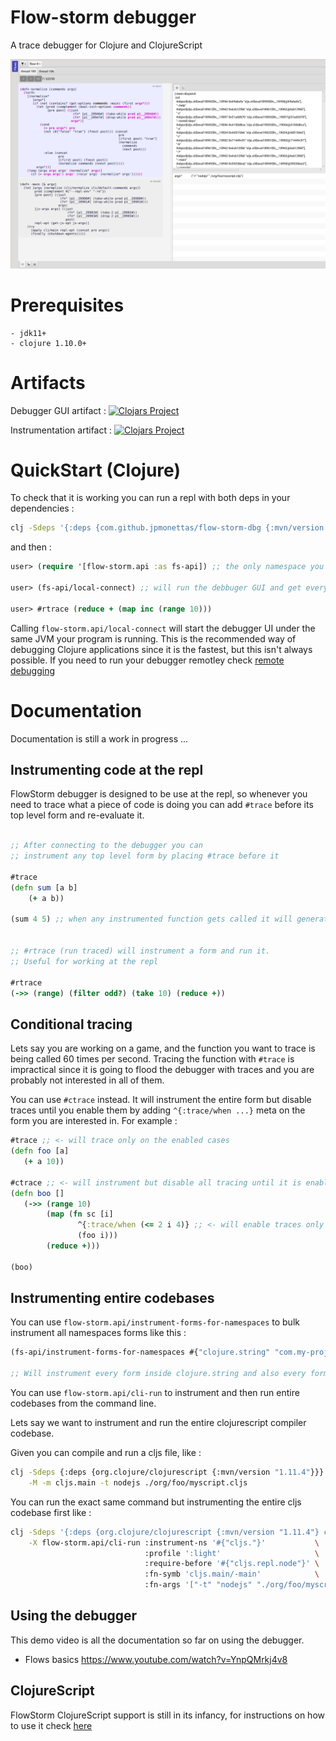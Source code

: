 # Flow-storm debugger

A trace debugger for Clojure and ClojureScript

![demo](./docs/images/screenshot.png)

# Prerequisites

	- jdk11+
    - clojure 1.10.0+

# Artifacts

Debugger GUI artifact :
[![Clojars Project](https://img.shields.io/clojars/v/com.github.jpmonettas/flow-storm-dbg.svg)](https://clojars.org/com.github.jpmonettas/flow-storm-dbg)

Instrumentation artifact :
[![Clojars Project](https://img.shields.io/clojars/v/com.github.jpmonettas/flow-storm-inst.svg)](https://clojars.org/com.github.jpmonettas/flow-storm-inst)

# QuickStart (Clojure)

To check that it is working you can run a repl with both deps in your dependencies :

```bash
clj -Sdeps '{:deps {com.github.jpmonettas/flow-storm-dbg {:mvn/version "RELEASE"} com.github.jpmonettas/flow-storm-inst {:mvn/version "RELEASE"}}}'
```

and then :

```clojure
user> (require '[flow-storm.api :as fs-api]) ;; the only namespace you need to require

user> (fs-api/local-connect) ;; will run the debbuger GUI and get everything ready

user> #rtrace (reduce + (map inc (range 10)))
```

Calling `flow-storm.api/local-connect` will start the debugger UI under the same JVM your program is running. This is the recommended way of debugging Clojure applications since it is the fastest, 
but this isn't always possible. If you need to run your debugger remotley check [remote debugging](/docs/Remote_debugging.md) 

# Documentation 

Documentation is still a work in progress ...

## Instrumenting code at the repl

FlowStorm debugger is designed to be use at the repl, so whenever you need to trace what a piece of code is doing
you can add `#trace` before its top level form and re-evaluate it.

```clojure

;; After connecting to the debugger you can 
;; instrument any top level form by placing #trace before it

#trace
(defn sum [a b]
	(+ a b))

(sum 4 5) ;; when any instrumented function gets called it will generate traces you can inspect in the debugger


;; #rtrace (run traced) will instrument a form and run it. 
;; Useful for working at the repl

#rtrace
(->> (range) (filter odd?) (take 10) (reduce +))
```

## Conditional tracing

Lets say you are working on a game, and the function you want to trace is being called 60 times per second. 
Tracing the function with `#trace` is impractical since it is going to flood the debugger with traces and you are probably 
not interested in all of them.

You can use `#ctrace` instead. It will instrument the entire form but disable traces until you enable them by adding `^{:trace/when ...}` meta 
on the form you are interested in. For example :

```clojure
#trace ;; <- will trace only on the enabled cases
(defn foo [a]
   (+ a 10))

#ctrace ;; <- will instrument but disable all tracing until it is enabled by :trace/when meta
(defn boo []
   (->> (range 10)
        (map (fn sc [i]
               ^{:trace/when (<= 2 i 4)} ;; <- will enable traces only when i is between 2 and 4
               (foo i)))
        (reduce +)))

(boo)
```

## Instrumenting entire codebases

You can use `flow-storm.api/instrument-forms-for-namespaces` to bulk instrument all namespaces forms like this :

```clojure
(fs-api/instrument-forms-for-namespaces #{"clojure.string" "com.my-project"} {})

;; Will instrument every form inside clojure.string and also every form under com.my-project including namespaces inside it
```

You can use `flow-storm.api/cli-run` to instrument and then run entire codebases from the command line.

Lets say we want to instrument and run the entire clojurescript compiler codebase.

Given you can compile and run a cljs file, like :

```bash
clj -Sdeps {:deps {org.clojure/clojurescript {:mvn/version "1.11.4"}}} \
    -M -m cljs.main -t nodejs ./org/foo/myscript.cljs
```

You can run the exact same command but instrumenting the entire cljs codebase first like :

```bash
clj -Sdeps '{:deps {org.clojure/clojurescript {:mvn/version "1.11.4"} com.github.jpmonettas/flow-storm-dbg {:mvn/version "RELEASE"} com.github.jpmonettas/flow-storm-inst {:mvn/version "RELEASE"}}}' \
	-X flow-storm.api/cli-run :instrument-ns '#{"cljs."}'           \
                              :profile ':light'                     \
                              :require-before '#{"cljs.repl.node"}' \
                              :fn-symb 'cljs.main/-main'            \
                              :fn-args '["-t" "nodejs" "./org/foo/myscript.cljs"]';
```


## Using the debugger

This demo video is all the documentation so far on using the debugger.

- Flows basics https://www.youtube.com/watch?v=YnpQMrkj4v8

## ClojureScript

FlowStorm ClojureScript support is still in its infancy, for instructions on how to use it check [here](./docs/ClojureScript.md)



